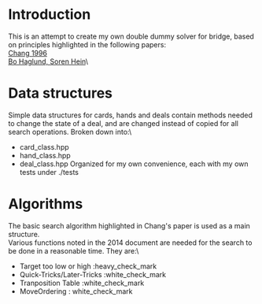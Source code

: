 # Introduction
This is an attempt to create my own double dummy solver for bridge, based on principles highlighted in the following papers:\
[Chang 1996](https://pdfs.semanticscholar.org/eed7/025c0ab6e5f693dff53ed7cf2605aa10d768.pdf "Building a Fast Double-Dummy Bridge Solver")\
[Bo Haglund, Soren Hein](http://privat.bahnhof.se/wb758135/bridge/Alg-dds_x.pdf "Search Algorithms for a Bridge Double Dummy Solver")\

# Data structures
Simple data structures for cards, hands and deals contain methods needed to change the state of a deal, and are changed instead of copied for all search operations. Broken down into:\
* card_class.hpp
* hand_class.hpp
* deal_class.hpp
Organized for my own convenience, each with my own tests under ./tests

# Algorithms
The basic search algorithm highlighted in Chang's paper is used as a main structure.\
Various functions noted in the 2014 document are needed for the search to be done in a reasonable time. They are:\
* Target too low or high :heavy_check_mark
* Quick-Tricks/Later-Tricks :white_check_mark
* Tranposition Table :white_check_mark
* MoveOrdering : white_check_mark
